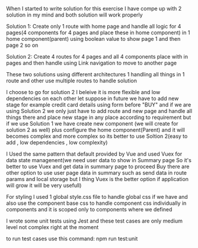 When I started to write solution for this exercise I have compe up with 2 solution in my mind and both solution will work properly

Solution 1:
        Create only 1 route with home page and handle all logic for 4 pages(4 components for 4 pages and place these in home component) in 1 home component(parent) using boolean value to show page 1 and then page 2 so on

Solution 2: 
        Create 4 routes for 4 pages and all 4 components place with in pages and then handle using Link navigation to move to another page

These two solutions using different architectures 1 handling all things in 1 route and other use multiple routes to handle solution

I choose to go for solution 2 I beleive it is more flexible and low dependencies on each other let suppose in future we have to add new stage for example credit card details using form before "BUY" and if we are using Solution 2 we only just have to add route and new page and handle all things there and place new stage in any place according to requirement but if we use Solution 1 we have create new component (we will create for solution 2 as well) plus configure the home component(Parent) and it will becomes complex and more complex so its better to use Soltion 2(easy to add , low dependencies , low complexity) 

I Used the same pattern that default provided by Vue and used Vuex for data state managenent(we need user data to show in Summary page So it's better to use Vuex and get data in summary page to proceed Buy there are other option to use user page data in summary such as send data in route params and local storage but I thing Vuex is the better option if application will grow it will be very usefull)

For styling I used 1 global style.css file to handle global css if we have and also use the component base css to handle component css individually in components and it is scoped only to components where we defined

I wrote some unit tests using Jest and these test cases are only medium level not complex right at the moment

to run test cases use this command: npm run test:unit 